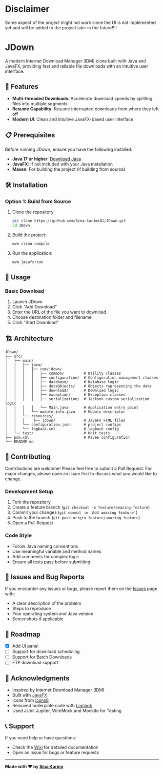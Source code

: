 # Disclaimer

Some aspect of the project might not work since the UI is not implemented yet and will be added to the project later in the future!!!!

# JDown

A modern Internet Download Manager (IDM) clone built with Java and JavaFX, providing fast and reliable file downloads with an intuitive user interface.

## 🚀 Features

- **Multi-threaded Downloads**: Accelerate download speeds by splitting files into multiple segments
- **Resume Capability**: Resume interrupted downloads from where they left off
- **Modern UI**: Clean and intuitive JavaFX-based user interface

## 📋 Prerequisites

Before running JDown, ensure you have the following installed:

- **Java 17 or higher**: [Download Java](https://www.oracle.com/java/technologies/javase-downloads.html)
- **JavaFX**: If not included with your Java installation
- **Maven**: For building the project (if building from source)

## 🛠️ Installation

### Option 1: Build from Source
1. Clone the repository:
   ```bash
   git clone https://github.com/Sina-karimi81/JDown.git
   cd JDown
   ```

2. Build the project:
   ```bash
   mvn clean compile
   ```

3. Run the application:
   ```bash
   mvn javafx:run
   ```

## 🎯 Usage

### Basic Download
1. Launch JDown
2. Click "Add Download"
3. Enter the URL of the file you want to download
4. Choose destination folder and filename
5. Click "Start Download"

## 🏗️ Architecture

```
JDown/
├── src/
│   ├── main/
│   │   ├── java/
│   │   │   ├── com/jdown/
│   │   │   │   ├── common/         # Utility classes
│   │   │   │   ├── configuration/  # Configuration management classes
│   │   │   │   ├── database/       # Database logic
│   │   │   │   ├── dataObjects/    # Objects representing the data
│   │   │   │   ├── download/       # Download logic
│   │   │   │   ├── exception/      # Exception classes
│   │   │   │   ├── serialization/  # Jackson custom serialization logic
│   │   │   │   └── Main.java       # Application entry point
│   │   │   └── module-info.java    # Module descriptor
│   │   └── resources/
│   │   │    ├── jdown/             # JavaFX FXML files
│   │   └── configuration.json      # project configs
│   │   └── logback.xml             # logback config
│   └── test/                       # Unit tests
├── pom.xml                         # Maven configuration
└── README.md
```

## 🤝 Contributing

Contributions are welcome! Please feel free to submit a Pull Request. For major changes, please open an issue first to discuss what you would like to change.

### Development Setup
1. Fork the repository
2. Create a feature branch (`git checkout -b feature/amazing-feature`)
3. Commit your changes (`git commit -m 'Add amazing feature'`)
4. Push to the branch (`git push origin feature/amazing-feature`)
5. Open a Pull Request

### Code Style
- Follow Java naming conventions
- Use meaningful variable and method names
- Add comments for complex logic
- Ensure all tests pass before submitting

## 🐛 Issues and Bug Reports

If you encounter any issues or bugs, please report them on the [Issues](https://github.com/Sina-karimi81/JDown/issues) page with:
- A clear description of the problem
- Steps to reproduce
- Your operating system and Java version
- Screenshots if applicable

## 🎯 Roadmap

- [x] Add UI panel
- [ ] Support for download scheduling
- [ ] Support for Batch Downloads
- [ ] FTP download support

## 🙏 Acknowledgments

- Inspired by Internet Download Manager (IDM)
- Built with [JavaFX](https://openjfx.io/)
- Icons from [Icons8](https://icons8.com/)
- Removed boilerplate code with [Lombok](https://github.com/projectlombok/lombok)
- Used JUnit Jupiter, WireMock and Mockito for Testing

## 📞 Support

If you need help or have questions:
- Check the [Wiki](https://github.com/Sina-karimi81/JDown/wiki) for detailed documentation
- Open an issue for bugs or feature requests

---

**Made with ❤️ by [Sina Karimi](https://github.com/Sina-karimi81)**
